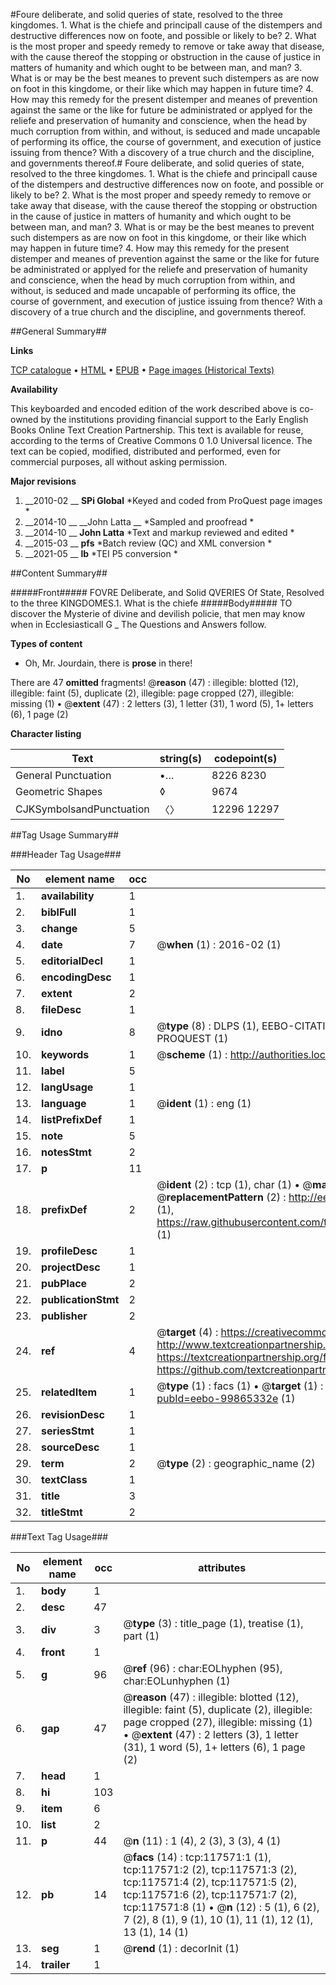 #Foure deliberate, and solid queries of state, resolved to the three kingdomes. 1. What is the chiefe and principall cause of the distempers and destructive differences now on foote, and possible or likely to be? 2. What is the most proper and speedy remedy to remove or take away that disease, with the cause thereof the stopping or obstruction in the cause of justice in matters of humanity and which ought to be between man, and man? 3. What is or may be the best meanes to prevent such distempers as are now on foot in this kingdome, or their like which may happen in future time? 4. How may this remedy for the present distemper and meanes of prevention against the same or the like for future be administrated or applyed for the reliefe and preservation of humanity and conscience, when the head by much corruption from within, and without, is seduced and made uncapable of performing its office, the course of government, and execution of justice issuing from thence? With a discovery of a true church and the discipline, and governments thereof.#
Foure deliberate, and solid queries of state, resolved to the three kingdomes. 1. What is the chiefe and principall cause of the distempers and destructive differences now on foote, and possible or likely to be? 2. What is the most proper and speedy remedy to remove or take away that disease, with the cause thereof the stopping or obstruction in the cause of justice in matters of humanity and which ought to be between man, and man? 3. What is or may be the best meanes to prevent such distempers as are now on foot in this kingdome, or their like which may happen in future time? 4. How may this remedy for the present distemper and meanes of prevention against the same or the like for future be administrated or applyed for the reliefe and preservation of humanity and conscience, when the head by much corruption from within, and without, is seduced and made uncapable of performing its office, the course of government, and execution of justice issuing from thence? With a discovery of a true church and the discipline, and governments thereof.

##General Summary##

**Links**

[TCP catalogue](http://www.ota.ox.ac.uk/tcp/)  • 
[HTML](http://tei.it.ox.ac.uk/tcp/Texts-HTML/free/A84/A84743.html)  • 
[EPUB](http://tei.it.ox.ac.uk/tcp/Texts-EPUB/free/A84/A84743.epub) • 
[Page images (Historical Texts)](https://historicaltexts.jisc.ac.uk/eebo-99865332e)

**Availability**

This keyboarded and encoded edition of the work described above is co-owned by the
    institutions providing financial support to the Early English Books Online Text Creation
    Partnership. This text is available for reuse, according to the terms of  Creative Commons 0 1.0 Universal
    licence. The text can be copied, modified, distributed and performed, even for commercial
    purposes, all without asking permission.

**Major revisions**

1. __2010-02 __ __SPi Global__ *Keyed and coded from ProQuest page images *
1. __2014-10 __ __John Latta __ *Sampled and proofread *
1. __2014-10 __ __John Latta__ *Text and markup reviewed and edited *
1. __2015-03 __ __pfs__ *Batch review (QC) and XML conversion *
1. __2021-05 __ __lb__ *TEI P5 conversion *

##Content Summary##

#####Front#####
FOVRE Deliberate, and Solid QVERIES Of State, Resolved to the three KINGDOMES.1. What is the chiefe 
#####Body#####
TO discover the Mysterie of divine and devilish policie, that men may know when in Ecclesiasticall G
    _ The Questions and Answers follow.

**Types of content**

  * Oh, Mr. Jourdain, there is **prose** in there!

There are 47 **omitted** fragments! 
 @__reason__ (47) : illegible: blotted (12), illegible: faint (5), duplicate (2), illegible: page cropped (27), illegible: missing (1)  •  @__extent__ (47) : 2 letters (3), 1 letter (31), 1 word (5), 1+ letters (6), 1 page (2)

**Character listing**


|Text|string(s)|codepoint(s)|
|---|---|---|
|General Punctuation|•…|8226 8230|
|Geometric Shapes|◊|9674|
|CJKSymbolsandPunctuation|〈〉|12296 12297|

##Tag Usage Summary##

###Header Tag Usage###

|No|element name|occ|attributes|
|---|---|---|---|
|1.|__availability__|1||
|2.|__biblFull__|1||
|3.|__change__|5||
|4.|__date__|7| @__when__ (1) : 2016-02 (1)|
|5.|__editorialDecl__|1||
|6.|__encodingDesc__|1||
|7.|__extent__|2||
|8.|__fileDesc__|1||
|9.|__idno__|8| @__type__ (8) : DLPS (1), EEBO-CITATION (1), VID (1), EEBO-PROQUEST (1), STC (3), PROQUEST (1)|
|10.|__keywords__|1| @__scheme__ (1) : http://authorities.loc.gov/ (1)|
|11.|__label__|5||
|12.|__langUsage__|1||
|13.|__language__|1| @__ident__ (1) : eng (1)|
|14.|__listPrefixDef__|1||
|15.|__note__|5||
|16.|__notesStmt__|2||
|17.|__p__|11||
|18.|__prefixDef__|2| @__ident__ (2) : tcp (1), char (1)  •  @__matchPattern__ (2) : ([0-9\-]+):([0-9IVX]+) (1), (.+) (1)  •  @__replacementPattern__ (2) : http://eebo.chadwyck.com/downloadtiff?vid=$1&page=$2 (1), https://raw.githubusercontent.com/textcreationpartnership/Texts/master/tcpchars.xml#$1 (1)|
|19.|__profileDesc__|1||
|20.|__projectDesc__|1||
|21.|__pubPlace__|2||
|22.|__publicationStmt__|2||
|23.|__publisher__|2||
|24.|__ref__|4| @__target__ (4) : https://creativecommons.org/publicdomain/zero/1.0/ (1), http://www.textcreationpartnership.org/docs/. (1), https://textcreationpartnership.org/faq/#faq05 (1), https://github.com/textcreationpartnership (1)|
|25.|__relatedItem__|1| @__type__ (1) : facs (1)  •  @__target__ (1) : https://data.historicaltexts.jisc.ac.uk/view?pubId=eebo-99865332e (1)|
|26.|__revisionDesc__|1||
|27.|__seriesStmt__|1||
|28.|__sourceDesc__|1||
|29.|__term__|2| @__type__ (2) : geographic_name (2)|
|30.|__textClass__|1||
|31.|__title__|3||
|32.|__titleStmt__|2||


###Text Tag Usage###

|No|element name|occ|attributes|
|---|---|---|---|
|1.|__body__|1||
|2.|__desc__|47||
|3.|__div__|3| @__type__ (3) : title_page (1), treatise (1), part (1)|
|4.|__front__|1||
|5.|__g__|96| @__ref__ (96) : char:EOLhyphen (95), char:EOLunhyphen (1)|
|6.|__gap__|47| @__reason__ (47) : illegible: blotted (12), illegible: faint (5), duplicate (2), illegible: page cropped (27), illegible: missing (1)  •  @__extent__ (47) : 2 letters (3), 1 letter (31), 1 word (5), 1+ letters (6), 1 page (2)|
|7.|__head__|1||
|8.|__hi__|103||
|9.|__item__|6||
|10.|__list__|2||
|11.|__p__|44| @__n__ (11) : 1 (4), 2 (3), 3 (3), 4 (1)|
|12.|__pb__|14| @__facs__ (14) : tcp:117571:1 (1), tcp:117571:2 (2), tcp:117571:3 (2), tcp:117571:4 (2), tcp:117571:5 (2), tcp:117571:6 (2), tcp:117571:7 (2), tcp:117571:8 (1)  •  @__n__ (12) : 5 (1), 6 (2), 7 (2), 8 (1), 9 (1), 10 (1), 11 (1), 12 (1), 13 (1), 14 (1)|
|13.|__seg__|1| @__rend__ (1) : decorInit (1)|
|14.|__trailer__|1||
